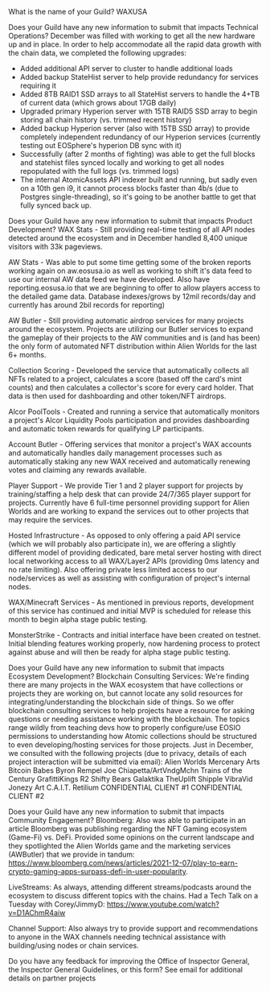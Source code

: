 What is the name of your Guild?
WAXUSA

Does your Guild have any new information to submit that impacts Technical Operations?
December was filled with working to get all the new hardware up and in place.  In order to help accommodate all the rapid data growth with the chain data, we completed the following upgrades:
* Added additional API server to cluster to handle additional loads
* Added backup StateHist server to help provide redundancy for services requiring it
* Added 8TB RAID1 SSD arrays to all StateHist servers to handle the 4+TB of current data (which grows about 17GB daily)
* Upgraded primary Hyperion server with 15TB RAID5 SSD array to begin storing all chain history (vs. trimmed recent history)
* Added backup Hyperion server (also with 15TB SSD array) to provide completely independent redundancy of our Hyperion services (currently testing out EOSphere's hyperion DB sync with it)
* Successfully (after 2 months of fighting) was able to get the full blocks and statehist files synced locally and working to get all nodes repopulated with the full logs (vs. trimmed logs)
* The internal AtomicAssets API indexer built and running, but sadly even on a 10th gen i9, it cannot process blocks faster than 4b/s (due to Postgres single-threading), so it's going to be another battle to get that fully synced back up.

Does your Guild have any new information to submit that impacts Product Development?
WAX Stats - Still providing real-time testing of all API nodes detected around the ecosystem and in December handled 8,400 unique visitors with 33k pageviews.

AW Stats - Was able to put some time getting some of the broken reports working again on aw.eosusa.io as well as working to shift it's data feed to use our internal AW data feed we have developed.  Also have reporting.eosusa.io that we are beginning to offer to allow players access to the detailed game data.  Database indexes/grows by 12mil records/day and currently has around 2bil records for reporting)

AW Butler - Still providing automatic airdrop services for many projects around the ecosystem.  Projects are utilizing our Butler services to expand the gameplay of their projects to the AW communities and is (and has been) the only form of automated NFT distribution within Alien Worlds for the last 6+ months.

Collection Scoring - Developed the service that automatically collects all NFTs related to a project, calculates a score (based off the card's mint counts) and then calculates a collector's score for every card holder.  That data is then used for dashboarding and other token/NFT airdrops.

Alcor PoolTools - Created and running a service that automatically monitors a project's Alcor Liquidity Pools participation and provides dashboarding and automatic token rewards for qualifying LP participants.

Account Butler - Offering services that monitor a project's WAX accounts and automatically handles daily management processes such as automatically staking any new WAX received and automatically renewing votes and claiming any rewards available.

Player Support - We provide Tier 1 and 2 player support for projects by training/staffing a help desk that can provide 24/7/365 player support for projects.  Currently have 6 full-time personnel providing support for Alien Worlds and are working to expand the services out to other projects that  may require the services.

Hosted Infrastructure - As opposed to only offering a paid API service (which we will probably also participate in), we are offering a slightly different model of providing dedicated, bare metal server hosting with direct local networking access to all WAX/Layer2 APIs (providing 0ms latency and no rate limiting).  Also offering private less limited access to our node/services as well as assisting with configuration of project's internal nodes.

WAX/Minecraft Services - As mentioned in previous reports, development of this service has continued and initial MVP is scheduled for release this month to begin alpha stage public testing.

MonsterStrike - Contracts and initial interface have been created on testnet.  Initial blending features working properly, now hardening process to protect against abuse and will then be ready for alpha stage public testing.

Does your Guild have any new information to submit that impacts Ecosystem Development?
Blockchain Consulting Services: We're finding there are many projects in the WAX ecosystem that have collections or projects they are working on, but cannot locate any solid resources for integrating/understanding the blockchain side of things.  So we offer blockchain consulting services to help projects have a resource for asking questions or needing assistance working with the blockchain.  The topics range wildly from teaching devs how to properly configure/use EOSIO permissions to understanding how Atomic collections should be structured to even developing/hosting services for those projects.  Just in December, we consulted with the following projects (due to privacy, details of each project interaction will be submitted via email):
Alien Worlds
Mercenary Arts
Bitcoin Babes
Byron Rempel
Joe Chiapetta/ArtVndgMchn
Trains of the Century
GrafittiKings
R2
Shifty Bears
Galaktika
TheUplift
Shipple
VibraVid
Jonezy Art
C.A.I.T.
Retilium
CONFIDENTIAL CLIENT #1
CONFIDENTIAL CLIENT #2

Does your Guild have any new information to submit that impacts Community Engagement?
Bloomberg:  Also was able to participate in an article Bloomberg was publishing regarding the NFT Gaming ecosystem (Game-Fi) vs. DeFi.  Provided some opinions on the current landscape and they spotlighted the Alien Worlds game and the marketing services (AWButler) that we provide in tandum:  https://www.bloomberg.com/news/articles/2021-12-07/play-to-earn-crypto-gaming-apps-surpass-defi-in-user-popularity.

LiveStreams:  As always, attending different streams/podcasts around the ecosystem to discuss different topics with the chains.  Had a Tech Talk on a Tuesday with Corey/JimmyD: https://www.youtube.com/watch?v=D1AChmR4aiw

Channel Support:  Also always try to provide support and recommendations to anyone in the WAX channels needing technical assistance with building/using nodes or chain services.
 
Do you have any feedback for improving the Office of Inspector General, the Inspector General Guidelines, or this form?
See email for additional details on partner projects
